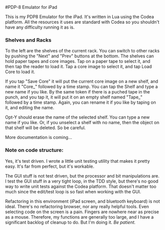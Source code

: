 
#PDP-8 Emulator for iPad

This is my PDP8 Emulator for the iPad.  It's written in Lua using the Codea platform.
All the resources it uses are standard with Codea so you shouldn't have any difficulty
running it as is.  

### Shelves and Racks

To the left are the shelves of the current rack.  You can switch to other racks by pushing the "Next" and "Prev" buttons
at the bottom.  The shelves can hold paper tapes and core images.  Tap on a paper tape to select it, and then tap the reader to load it.
Tap a core image to select it, and tap Load Core to load it.

If you tap "Save Core" it will put the current core image on a new shelf, and name it "Core_" followed by a time stamp.  You can tap the
Shelf and type a new name if you like.  By the same token if there is a puched tape in the punch, and you tap it, it will put it on an empty
shelf named "Tape_" followed by a time stamp.  Again, you can rename it if you like by taping on it, and editing the name.  

Opt-Y should erase the name of the selected shelf.  You can type a new name if you like.  Or, if you unselect a shelf with no name,
then the object on that shelf will be deleted.  So be careful.

More documentation is coming...

### Note on code structure:

Yes, it's test driven.  I wrote a little unit testing utility that makes it pretty easy.   It's far from perfect, but it's workable.

The GUI stuff is not test driven, but the processor and bit manipulations are.  I test the GUI stuff in a very tight loop, in the TDD style, but there's no good way
to write unit tests against the Codea platform.  That doesn't matter too much since the edit/test loop is so fast when working with the GUI.

Refactoring in this environment (iPad screen, and bluetooth keyboard) is not ideal.  There's no refactoring browser, 
nor any really helpful tools.  Even selecting code on the screen is a pain.  Fingers are nowhere near as precise as a mouse.
Therefore, my functions are generally too large, and I have a significant backlog of cleanup to do.  But I'm doing it.  _Be patient._


